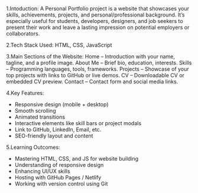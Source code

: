 1.Intoduction:
A Personal Portfolio project is a website that showcases your skills, achievements, projects, and personal/professional background. It’s especially useful for students, developers, designers, and job seekers to present their work and leave a lasting impression on potential employers or collaborators.

2.Tech Stack Used:
HTML, CSS, JavaScript

3.Main Sections of the Website:
Home – Introduction with your name, tagline, and a profile image.
About Me – Brief bio, education, interests.
Skills – Programming languages, tools, frameworks.
Projects – Showcase of your top projects with links to GitHub or live demos.
CV – Downloadable CV or embedded CV preview.
Contact – Contact form and social media links.

4.Key Features:
* Responsive design (mobile + desktop)
* Smooth scrolling
* Animated transitions
* Interactive elements like skill bars or project modals
* Link to GitHub, LinkedIn, Email, etc.
* SEO-friendly layout and content

5.Learning Outcomes:
* Mastering HTML, CSS, and JS for website building
* Understanding of responsive design
* Enhancing UI/UX skills
* Hosting with GitHub Pages / Netlify
* Working with version control using Git


